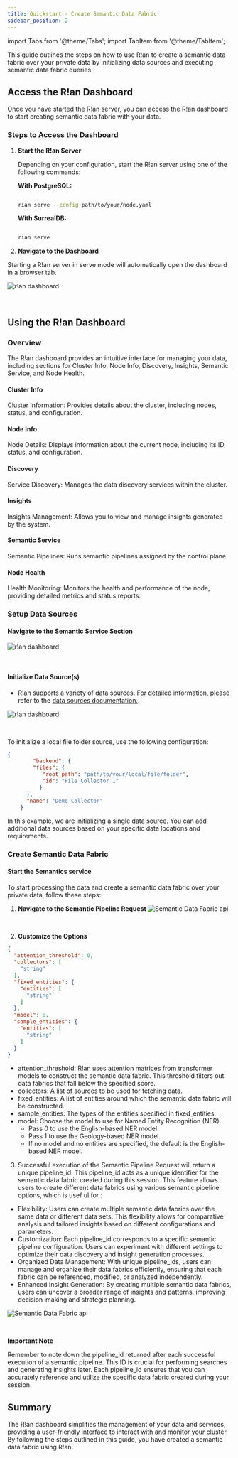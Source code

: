 ```yaml
---
title: Quickstart - Create Semantic Data Fabric
sidebar_position: 2
---
```


import Tabs from '@theme/Tabs';
import TabItem from '@theme/TabItem';

This guide outlines the steps on how to use R!an to create a semantic data fabric over your private data by initializing data sources and executing semantic data fabric queries.

## Access the R!an Dashboard

Once you have started the R!an server, you can access the R!an dashboard to start creating semantic data fabric with your data.

### Steps to Access the Dashboard

1. **Start the R!an Server**

   Depending on your configuration, start the R!an server using one of the following commands:

    **With PostgreSQL:**

    ```bash
   
    rian serve --config path/to/your/node.yaml
    ```

    **With SurrealDB:**

    ```bash
   
    rian serve
    ```


2. **Navigate to the Dashboard**

  Starting a R!an server in serve mode will automatically open the dashboard in a browser tab.

  ![r!an dashboard](../assets/get-started/r!an_dashboard.png)

<br>

## Using the R!an Dashboard

### Overview
The R!an dashboard provides an intuitive interface for managing your data, including sections for Cluster Info, Node Info, Discovery, Insights, Semantic Service, and Node Health.

#### Cluster Info
Cluster Information: Provides details about the cluster, including nodes, status, and configuration.

#### Node Info
Node Details: Displays information about the current node, including its ID, status, and configuration.

#### Discovery
Service Discovery: Manages the data discovery services within the cluster.

#### Insights
Insights Management: Allows you to view and manage insights generated by the system.

#### Semantic Service
Semantic Pipelines: Runs semantic pipelines assigned by the control plane.

#### Node Health
Health Monitoring: Monitors the health and performance of the node, providing detailed metrics and status reports.

### Setup Data Sources

#### Navigate to the Semantic Service Section

![r!an dashboard](../assets/get-started/semantic_service.png)

<br>

#### Initialize Data Source(s)

  - R!an supports a variety of data sources. For detailed information, please refer to the [data sources documentation.](..//guides/data_sources.md).

![r!an dashboard](../assets/get-started/collector_initialize.png)

<br>

  To initialize a local file folder source, use the following configuration:

```json
{
        "backend": {
        "files": {
           "root_path": "path/to/your/local/file/folder",
           "id": "File Collector 1"
          }
      },
      "name": "Demo Collector"
    }
```

  In this example, we are initializing a single data source. You can add additional data sources based on your specific data locations and requirements.


### Create Semantic Data Fabric

#### Start the Semantics service

  To start processing the data and create a semantic data fabric over your private data, follow these steps:

1. **Navigate to the Semantic Pipeline Request**
![Semantic Data Fabric api](../assets/get-started/semantic_api.png)

<br>


2. **Customize the Options**

  ```json
  {
    "attention_threshold": 0,
    "collectors": [
      "string"
    ],
    "fixed_entities": {
      "entities": [
        "string"
      ]
    },
    "model": 0,
    "sample_entities": {
      "entities": [
        "string"
      ]
    }
  }

  ```
  - attention_threshold: R!an uses attention matrices from transformer models to construct the semantic data fabric. This threshold filters out data fabrics that fall below the specified score.  
  - collectors: A list of sources to be used for fetching data.
  - fixed_entities: A list of entities around which the semantic data fabric will be constructed.
  - sample_entities: The types of the entities specified in fixed_entities.
  - model: Choose the model to use for Named Entity Recognition (NER).
    - Pass 0 to use the English-based NER model.
    - Pass 1 to use the Geology-based NER model.
    - If no model and no entities are specified, the default is the English-based NER model.


3. Successful execution of the Semantic Pipeline Request will return a unique pipeline_id. This pipeline_id acts as a unique identifier for the semantic data fabric created during this session. This feature allows users to create different data fabrics using various semantic pipeline options, which is usef ul for :

  - Flexibility: Users can create multiple semantic data fabrics over the same data or different data sets. This flexibility allows for comparative analysis and tailored insights based on different configurations and parameters.
  - Customization: Each pipeline_id corresponds to a specific semantic pipeline configuration. Users can experiment with different settings to optimize their data discovery and insight generation processes.
  - Organized Data Management: With unique pipeline_ids, users can manage and organize their data fabrics efficiently, ensuring that each fabric can be referenced, modified, or analyzed independently.
  - Enhanced Insight Generation: By creating multiple semantic data fabrics, users can uncover a broader range of insights and patterns, improving decision-making and strategic planning.

![Semantic Data Fabric api](../assets/get-started/pipeline_id.png)

<br>

  **Important Note**
    
  Remember to note down the pipeline_id returned after each successful execution of a semantic pipeline. This ID is crucial for performing searches and generating insights later. Each pipeline_id ensures that you can accurately reference and utilize the specific data fabric created during your session.

## Summary
  The R!an dashboard simplifies the management of your data and services, providing a user-friendly interface to interact with and monitor your cluster. By following the steps outlined in this guide, you have created a semantic data fabric using R!an.